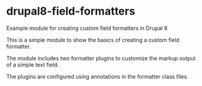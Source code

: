 # drupal8-field-formatters
Example module for creating custom field formatters in Drupal 8

This is a simple module to show the basics of creating a custom field formatter.

The module includes two formatter plugins to customize the markup output of a simple text field.

The plugins are configured using annotations in the formatter class files.